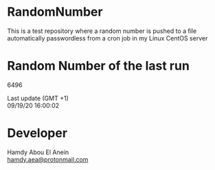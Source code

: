 # RandomNumber    
This is a test repository where a random number is pushed to a file automatically passwordless from a cron job in my Linux CentOS server    
# Random Number of the last run   
6496
      
Last update (GMT +1)    
09/19/20 16:00:02
# Developer    
Hamdy Abou El Anein   
hamdy.aea@protonmail.com
